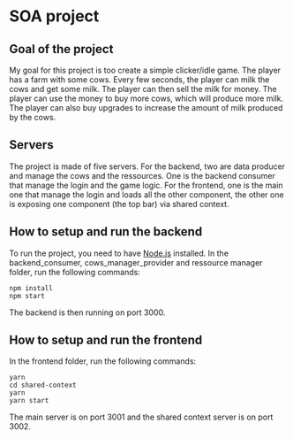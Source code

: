 # SOA project

## Goal of the project

My goal for this project is too create a simple clicker/idle game. The player has a farm with some cows. Every few seconds, the player can milk the cows and get some milk. The player can then sell the milk for money. The player can use the money to buy more cows, which will produce more milk. The player can also buy upgrades to increase the amount of milk produced by the cows.

## Servers

The project is made of five servers. For the backend, two are data producer and manage the cows and the ressources. One is the backend consumer that manage the login and the game logic. For the frontend, one is the main one that manage the login and loads all the other component, the other one is exposing one component (the top bar) via shared context.

## How to setup and run the backend

To run the project, you need to have [Node.js](https://nodejs.org/en/) installed. In the backend_consumer, cows_manager_provider and ressource manager folder, run the following commands:

    npm install
    npm start

The backend is then running on port 3000.

## How to setup and run the frontend

In  the frontend folder, run the following commands:

    yarn
    cd shared-context
    yarn
    yarn start

The main server is on port 3001 and the shared context server is on port 3002.
